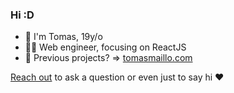 ### Hi :D

- 👋 I'm Tomas, 19y/o <br/>
- 👨‍💻 Web engineer, focusing on ReactJS <br/>
- 🧱 Previous projects? => [tomasmaillo.com](https://tomasmaillo.com/) <br/>


<a href="https://discordapp.com/users/tomasmaillo#2792">Reach out</a> to ask a question or even just to say hi ❤️ </h4>
